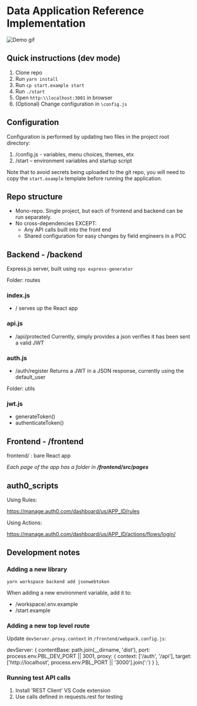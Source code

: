 # Data Application Reference Implementation

![Demo gif](docs/demo.gif)

## Quick instructions (dev mode)

1. Clone repo
2. Run `yarn install`
3. Run `cp start.example start`
4. Run `./start`
5. Open `http:\\localhost:3001` in browser
6. (Optional) Change configuration in `\config.js`

## Configuration

Configuration is performed by updating two files in the project root directory:

1. /config.js - variables, menu choices, themes, etx
2. /start – environment variables and startup script

Note that to avoid secrets being uploaded to the git repo, you will need to copy the `start.example` template before running the application.

## Repo structure

- Mono-repo. Single project, but each of frontend and backend can be run separately.
- No cross-dependencies EXCEPT:
  - Any API calls built into the front end
  - Shared configuration for easy changes by field engineers in a POC

## Backend - /backend

Express.js server, built using `npx express-generator`

Folder: routes
### index.js
- / serves up the React app

### api.js
- /api/protected  Currently, simply provides a json verifies it has been sent a valid JWT

### auth.js
- /auth/register  Returns a JWT in a JSON response, currently using the default_user

Folder: utils
### jwt.js
- generateToken()
- authenticateToken()

## Frontend -  /frontend

frontend/ : bare React app

_Each page of the app has a folder in **/frontend/src/pages**_

## auth0_scripts

Using Rules:

https://manage.auth0.com/dashboard/us/APP_ID/rules

Using Actions:

https://manage.auth0.com/dashboard/us/APP_ID/actions/flows/login/
## Development notes

### Adding a new library

`yarn workspace backend add jsonwebtoken`

When adding a new environment variable, add it to:
- /workspace/.env.example
- /start.example

### Adding a new top level route

Update `devServer.proxy.context` in `/frontend/webpack.config.js`:

  devServer: {
    contentBase: path.join(__dirname, 'dist'),
    port: process.env.PBL_DEV_PORT || 3001,
    proxy: {
      context: ['/auth', '/api'],
      target: ['http://localhost', process.env.PBL_PORT || '3000'].join(':')
    }
  },

### Running test API calls

1. Install 'REST Client' VS Code extension
2. Use calls defined in requests.rest for testing